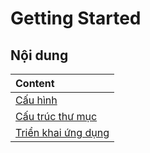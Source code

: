 # Getting Started

## Nội dung

| Content                                      |
| :------------------------------------------- |
| [Cấu hình](./configuration.md)               |
| [Cấu trúc thư mục](./directory-structure.md) |
| [Triển khai ứng dụng](./deployment.md)       |
